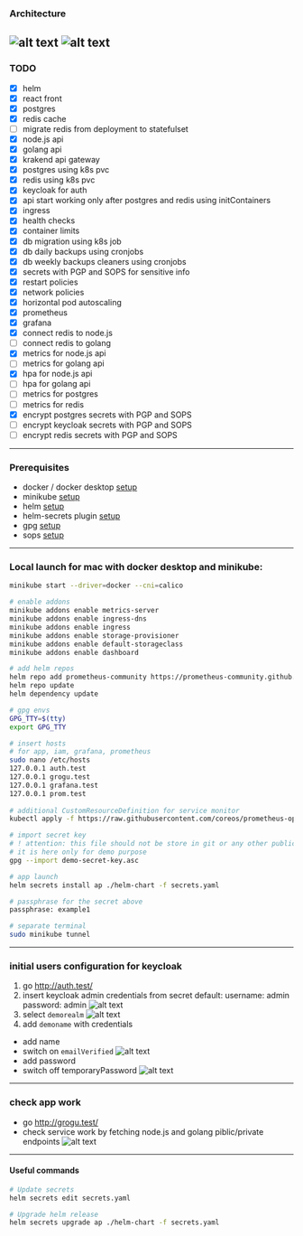 ### Architecture
![alt text](./diagram-as-code/fullstack_app.png)
![alt text](./diagram-as-code/fullstack_app_in_k8s_cluster.png)
---
### TODO
- [x] helm
- [x] react front
- [x] postgres
- [x] redis cache
- [ ] migrate redis from deployment to statefulset
- [x] node.js api
- [x] golang api
- [x] krakend api gateway
- [x] postgres using k8s pvc
- [x] redis using k8s pvc
- [x] keycloak for auth
- [x] api start working only after postgres and redis using initContainers
- [x] ingress
- [x] health checks
- [x] container limits
- [x] db migration using k8s job
- [x] db daily backups using cronjobs
- [x] db weekly backups cleaners using cronjobs
- [x] secrets with PGP and SOPS for sensitive info
- [x] restart policies
- [x] network policies
- [x] horizontal pod autoscaling
- [x] prometheus
- [x] grafana
- [x] connect redis to node.js
- [ ] connect redis to golang
- [x] metrics for node.js api
- [ ] metrics for golang api
- [x] hpa for node.js api
- [ ] hpa for golang api
- [ ] metrics for postgres
- [ ] metrics for redis
- [x] encrypt postgres secrets with PGP and SOPS
- [ ] encrypt keycloak secrets with PGP and SOPS
- [ ] encrypt redis secrets with PGP and SOPS
---
### Prerequisites
- docker / docker desktop [setup](https://docs.docker.com/desktop/setup/install/mac-install/)
- minikube [setup](https://minikube.sigs.k8s.io/docs/start/?arch=%2Fmacos%2Farm64%2Fstable%2Fhomebrew)
- helm [setup](https://helm.sh/docs/intro/install/)
- helm-secrets plugin [setup](https://github.com/jkroepke/helm-secrets/wiki/Installation)
- gpg [setup](https://dev.to/zemse/setup-gpg-on-macos-2iib)
- sops [setup](https://formulae.brew.sh/formula/sops)

---
### Local launch for mac with docker desktop and minikube:

```bash
minikube start --driver=docker --cni=calico

# enable addons
minikube addons enable metrics-server
minikube addons enable ingress-dns
minikube addons enable ingress
minikube addons enable storage-provisioner
minikube addons enable default-storageclass
minikube addons enable dashboard

# add helm repos
helm repo add prometheus-community https://prometheus-community.github.io/helm-charts
helm repo update
helm dependency update

# gpg envs
GPG_TTY=$(tty)
export GPG_TTY

# insert hosts 
# for app, iam, grafana, prometheus
sudo nano /etc/hosts
127.0.0.1 auth.test
127.0.0.1 grogu.test
127.0.0.1 grafana.test   
127.0.0.1 prom.test
 
# additional CustomResourceDefinition for service monitor
kubectl apply -f https://raw.githubusercontent.com/coreos/prometheus-operator/master/example/prometheus-operator-crd/monitoring.coreos.com_servicemonitors.yaml

# import secret key
# ! attention: this file should not be store in git or any other public space
# it is here only for demo purpose
gpg --import demo-secret-key.asc

# app launch
helm secrets install ap ./helm-chart -f secrets.yaml  

# passphrase for the secret above
passphrase: example1   

# separate terminal
sudo minikube tunnel
```
---
### initial users configuration for keycloak

1. go http://auth.test/
2. insert keycloak admin credentials from secret
   default:
      username: admin
      password: admin
![alt text](assets/image.png)
3. select `demorealm`
![alt text](assets/image-1.png)
4. add `demoname` with credentials
  - add name
  - switch on `emailVerified`
![alt text](assets/image-2.png)
  - add password
  - switch off temporaryPassword
![alt text](assets/image-3.png)

---
### check app work
  - go http://grogu.test/
  - check service work by fetching node.js and golang piblic/private endpoints
![alt text](assets/image-4.png)
---
#### Useful commands
```bash
# Update secrets
helm secrets edit secrets.yaml

# Upgrade helm release
helm secrets upgrade ap ./helm-chart -f secrets.yaml
```
